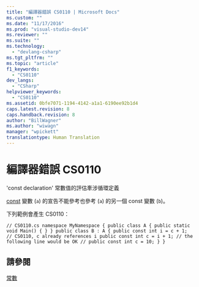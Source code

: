 ```yaml
---
title: "編譯器錯誤 CS0110 | Microsoft Docs"
ms.custom: ""
ms.date: "11/17/2016"
ms.prod: "visual-studio-dev14"
ms.reviewer: ""
ms.suite: ""
ms.technology: 
  - "devlang-csharp"
ms.tgt_pltfrm: ""
ms.topic: "article"
f1_keywords: 
  - "CS0110"
dev_langs: 
  - "CSharp"
helpviewer_keywords: 
  - "CS0110"
ms.assetid: 0bfe7071-1194-4142-a1a1-6190ee92b1d4
caps.latest.revision: 8
caps.handback.revision: 8
author: "BillWagner"
ms.author: "wiwagn"
manager: "wpickett"
translationtype: Human Translation
---
```

# 編譯器錯誤 CS0110
'const declaration' 常數值的評估牽涉循環定義  
  
 [const](../../csharp/language-reference/keywords/const.md) 變數 \(`a`\) 的宣告不能參考也參考 \(`a`\) 的另一個 const 變數 \(`b`\)。  
  
 下列範例會產生 CS0110：  
  
```  
// CS0110.cs namespace MyNamespace { public class A { public static void Main() { } } public class B : A { public const int i = c + 1;   // CS0110, c already references i public const int c = i + 1; // the following line would be OK // public const int c = 10; } }  
```  
  
## 請參閱  
 [常數](../../csharp/programming-guide/classes-and-structs/constants.md)